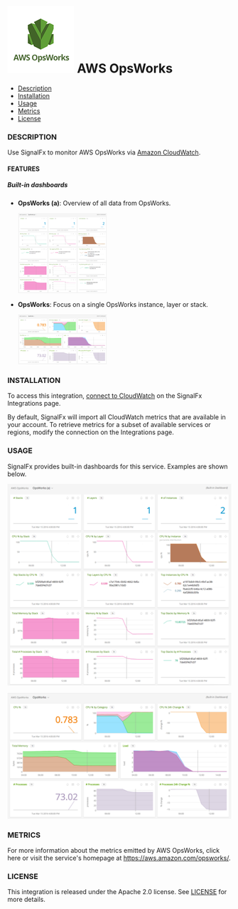 # ![](./img/integration_awsopsworks.png) AWS OpsWorks

- [Description](#description)
- [Installation](#installation)
- [Usage](#usage)
- [Metrics](#metrics)
- [License](#license)

### DESCRIPTION

Use SignalFx to monitor AWS OpsWorks via [Amazon CloudWatch](../aws)<!-- sfx_link:aws -->. 

#### FEATURES

##### Built-in dashboards

- **OpsWorks (a)**: Overview of all data from OpsWorks.
  
  [<img src='./img/dashboard_OpsWorks_a.png' width=200px>](./img/dashboard_OpsWorks_a.png)

- **OpsWorks**: Focus on a single OpsWorks instance, layer or stack.
  
  [<img src='./img/dashboard_OpsWorks_instance.png' width=200px>](./img/dashboard_OpsWorks_instance.png)

### INSTALLATION

To access this integration, [connect to CloudWatch](../aws)<!-- sfx_link:aws --> on the SignalFx Integrations page. 

By default, SignalFx will import all CloudWatch metrics that are available in your account. To retrieve metrics for a subset of available services or regions, modify the connection on the Integrations page. 

### USAGE

SignalFx provides built-in dashboards for this service. Examples are shown below. 

![](./img/dashboard_OpsWorks_a.png)

![](./img/dashboard_OpsWorks_instance.png)

### METRICS

For more information about the metrics emitted by AWS OpsWorks, click here or visit the service's homepage at https://aws.amazon.com/opsworks/.

### LICENSE

This integration is released under the Apache 2.0 license. See [LICENSE](./LICENSE) for more details.
